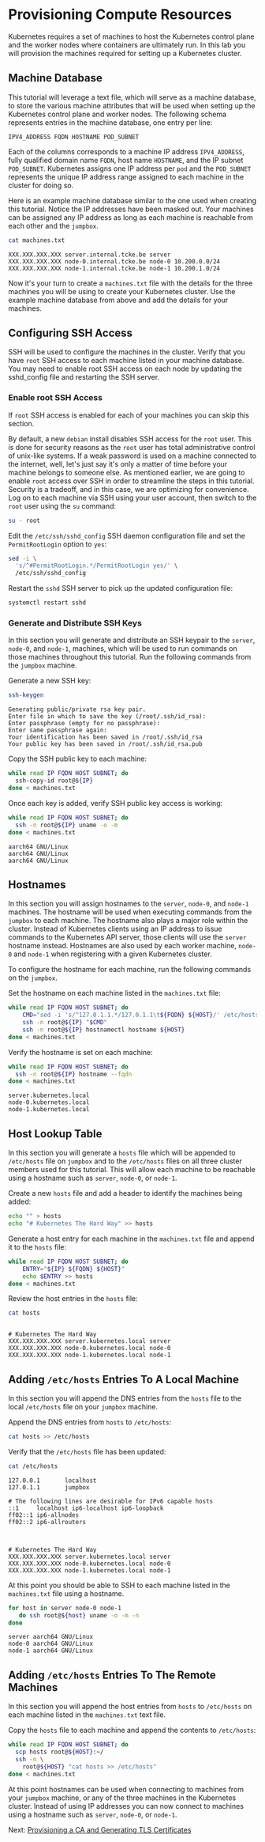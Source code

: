 # Provisioning Compute Resources

Kubernetes requires a set of machines to host the Kubernetes control plane and the worker nodes where containers are ultimately run. In this lab you will provision the machines required for setting up a Kubernetes cluster.

## Machine Database

This tutorial will leverage a text file, which will serve as a machine database, to store the various machine attributes that will be used when setting up the Kubernetes control plane and worker nodes. The following schema represents entries in the machine database, one entry per line:

```text
IPV4_ADDRESS FQDN HOSTNAME POD_SUBNET
```

Each of the columns corresponds to a machine IP address `IPV4_ADDRESS`, fully qualified domain name `FQDN`, host name `HOSTNAME`, and the IP subnet `POD_SUBNET`. Kubernetes assigns one IP address per `pod` and the `POD_SUBNET` represents the unique IP address range assigned to each machine in the cluster for doing so.  

Here is an example machine database similar to the one used when creating this tutorial. Notice the IP addresses have been masked out. Your machines can be assigned any IP address as long as each machine is reachable from each other and the `jumpbox`.

```bash
cat machines.txt
```

```text
XXX.XXX.XXX.XXX server.internal.tcke.be server  
XXX.XXX.XXX.XXX node-0.internal.tcke.be node-0 10.200.0.0/24
XXX.XXX.XXX.XXX node-1.internal.tcke.be node-1 10.200.1.0/24
```

Now it's your turn to create a `machines.txt` file with the details for the three machines you will be using to create your Kubernetes cluster. Use the example machine database from above and add the details for your machines. 

## Configuring SSH Access

SSH will be used to configure the machines in the cluster. Verify that you have `root` SSH access to each machine listed in your machine database. You may need to enable root SSH access on each node by updating the sshd_config file and restarting the SSH server.

### Enable root SSH Access

If `root` SSH access is enabled for each of your machines you can skip this section.

By default, a new `debian` install disables SSH access for the `root` user. This is done for security reasons as the `root` user has total administrative control of unix-like systems. If a weak password is used on a machine connected to the internet, well, let's just say it's only a matter of time before your machine belongs to someone else. As mentioned earlier, we are going to enable `root` access over SSH in order to streamline the steps in this tutorial. Security is a tradeoff, and in this case, we are optimizing for convenience. Log on to each machine via SSH using your user account, then switch to the `root` user using the `su` command:

```bash
su - root
```

Edit the `/etc/ssh/sshd_config` SSH daemon configuration file and set the `PermitRootLogin` option to `yes`:

```bash
sed -i \
  's/^#PermitRootLogin.*/PermitRootLogin yes/' \
  /etc/ssh/sshd_config
```

Restart the `sshd` SSH server to pick up the updated configuration file:

```bash
systemctl restart sshd
```

### Generate and Distribute SSH Keys

In this section you will generate and distribute an SSH keypair to the `server`, `node-0`, and `node-1`, machines, which will be used to run commands on those machines throughout this tutorial. Run the following commands from the `jumpbox` machine.

Generate a new SSH key:

```bash
ssh-keygen
```

```text
Generating public/private rsa key pair.
Enter file in which to save the key (/root/.ssh/id_rsa): 
Enter passphrase (empty for no passphrase): 
Enter same passphrase again: 
Your identification has been saved in /root/.ssh/id_rsa
Your public key has been saved in /root/.ssh/id_rsa.pub
```

Copy the SSH public key to each machine:

```bash
while read IP FQDN HOST SUBNET; do 
  ssh-copy-id root@${IP}
done < machines.txt
```

Once each key is added, verify SSH public key access is working:

```bash
while read IP FQDN HOST SUBNET; do 
  ssh -n root@${IP} uname -o -m
done < machines.txt
```

```text
aarch64 GNU/Linux
aarch64 GNU/Linux
aarch64 GNU/Linux
```

## Hostnames

In this section you will assign hostnames to the `server`, `node-0`, and `node-1` machines. The hostname will be used when executing commands from the `jumpbox` to each machine. The hostname also plays a major role within the cluster. Instead of Kubernetes clients using an IP address to issue commands to the Kubernetes API server, those clients will use the `server` hostname instead. Hostnames are also used by each worker machine, `node-0` and `node-1` when registering with a given Kubernetes cluster.

To configure the hostname for each machine, run the following commands on the `jumpbox`.

Set the hostname on each machine listed in the `machines.txt` file:

```bash
while read IP FQDN HOST SUBNET; do 
    CMD="sed -i 's/^127.0.1.1.*/127.0.1.1\t${FQDN} ${HOST}/' /etc/hosts"
    ssh -n root@${IP} "$CMD"
    ssh -n root@${IP} hostnamectl hostname ${HOST}
done < machines.txt
```

Verify the hostname is set on each machine:

```bash
while read IP FQDN HOST SUBNET; do
  ssh -n root@${IP} hostname --fqdn
done < machines.txt
```

```text
server.kubernetes.local
node-0.kubernetes.local
node-1.kubernetes.local
```

## Host Lookup Table

In this section you will generate a `hosts` file which will be appended to `/etc/hosts` file on `jumpbox` and to the `/etc/hosts` files on all three cluster members used for this tutorial. This will allow each machine to be reachable using a hostname such as `server`, `node-0`, or `node-1`.

Create a new `hosts` file and add a header to identify the machines being added:

```bash
echo "" > hosts
echo "# Kubernetes The Hard Way" >> hosts
```

Generate a host entry for each machine in the `machines.txt` file and append it to the `hosts` file:

```bash
while read IP FQDN HOST SUBNET; do 
    ENTRY="${IP} ${FQDN} ${HOST}"
    echo $ENTRY >> hosts
done < machines.txt
```

Review the host entries in the `hosts` file:

```bash
cat hosts
```

```text

# Kubernetes The Hard Way
XXX.XXX.XXX.XXX server.kubernetes.local server
XXX.XXX.XXX.XXX node-0.kubernetes.local node-0
XXX.XXX.XXX.XXX node-1.kubernetes.local node-1
```

## Adding `/etc/hosts` Entries To A Local Machine

In this section you will append the DNS entries from the `hosts` file to the local `/etc/hosts` file on your `jumpbox` machine.

Append the DNS entries from `hosts` to `/etc/hosts`:

```bash
cat hosts >> /etc/hosts
```

Verify that the `/etc/hosts` file has been updated:

```bash
cat /etc/hosts
```

```text
127.0.0.1       localhost
127.0.1.1       jumpbox

# The following lines are desirable for IPv6 capable hosts
::1     localhost ip6-localhost ip6-loopback
ff02::1 ip6-allnodes
ff02::2 ip6-allrouters



# Kubernetes The Hard Way
XXX.XXX.XXX.XXX server.kubernetes.local server
XXX.XXX.XXX.XXX node-0.kubernetes.local node-0
XXX.XXX.XXX.XXX node-1.kubernetes.local node-1
```

At this point you should be able to SSH to each machine listed in the `machines.txt` file using a hostname.

```bash
for host in server node-0 node-1
   do ssh root@${host} uname -o -m -n
done
```

```text
server aarch64 GNU/Linux
node-0 aarch64 GNU/Linux
node-1 aarch64 GNU/Linux
```

## Adding `/etc/hosts` Entries To The Remote Machines

In this section you will append the host entries from `hosts` to `/etc/hosts` on each machine listed in the `machines.txt` text file.

Copy the `hosts` file to each machine and append the contents to `/etc/hosts`:

```bash
while read IP FQDN HOST SUBNET; do
  scp hosts root@${HOST}:~/
  ssh -n \
    root@${HOST} "cat hosts >> /etc/hosts"
done < machines.txt
```

At this point hostnames can be used when connecting to machines from your `jumpbox` machine, or any of the three machines in the Kubernetes cluster. Instead of using IP addresses you can now connect to machines using a hostname such as `server`, `node-0`, or `node-1`.

Next: [Provisioning a CA and Generating TLS Certificates](04-certificate-authority.md)
